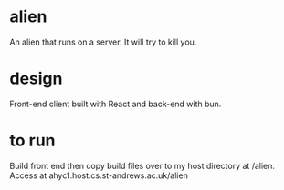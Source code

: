 # alien
An alien that runs on a server. It will try to kill you.

# design
Front-end client built with React and back-end with bun.

# to run
Build front end then copy build files over to my host directory at /alien.
Access at ahyc1.host.cs.st-andrews.ac.uk/alien